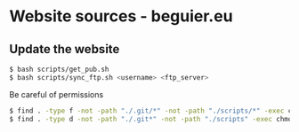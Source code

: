 # Website sources - beguier.eu

## Update the website

```bash
$ bash scripts/get_pub.sh
$ bash scripts/sync_ftp.sh <username> <ftp_server>
```

Be careful of permissions
```bash
$ find . -type f -not -path "./.git/*" -not -path "./scripts/*" -exec chmod 644 {} \;
$ find . -type d -not -path "./.git*" -not -path "./scripts" -exec chmod 755 {} \;
```

